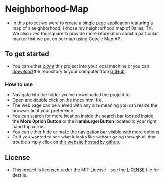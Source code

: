 # Neighborhood-Map

* In this project we were to create a single page application featuring a map of a neighborhood, I chose my neighborhood map of Dallas, TX. We also used foursquare to provide more information about a particular marker that we put on our map using Google Map API.

## To get started

* You can either *[clone](https://github.com/RoyalFlush24/Neighborhood-Map)* this project into your local machine or you can *[download](https://github.com/RoyalFlush24/Neighborhood-Map)* the repository to your computer from [GitHub](https://github.com).

### How to use

* Navigate into the folder you've downloaded the project to.
* Open and double click on the index.html file.
* The web page can be viewed with any size meaning you can resize the browser to fit your preference.
* You can search for more location inside the search bar located inside the **More Option Button** or the **Hamburger Button** located to your right hand top corner.
* You can either hide or make the navigation bar visible with more options.
* Or if you wanted to see what it looks like without going through all that trouble simply click on [this website hosted by github](https://github.com/RoyalFlush24/Neighborhood-Map).

## License

* This project is licensed under the MIT License - see the [LICENSE](LICENSE) file for details.
